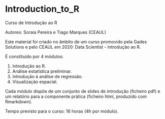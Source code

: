 # Introduction_to_R
Curso de Introdução ao R

Autores: Soraia Pereira e Tiago Marques (CEAUL)

Este material foi criado no âmbito de um curso promovido pela Gades Solutions e pelo CEAUL em 2020: Data Scientist - Introdução ao R. 

É constituído por 4 módulos: 
1. Introdução ao R.
2. Análise estatística preliminar.
3. Introdução à análise de regressão.
4. Visualização espacial.

Cada módulo dispõe de um conjunto de slides de introdução (ficheiro pdf) e um relatório para a componente prática (ficheiro html, produzido com Rmarkdown). 

Tempo previsto para o curso: 16 horas (4h por módulo).
